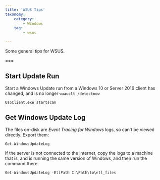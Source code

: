 ```yaml
---
title: 'WSUS Tips'
taxonomy:
    category:
        - Windows
    tag:
        - wsus

---
```


Some general tips for WSUS.

===

## Start Update Run

Start a Windows Update run from a Windows 10 or Server 2016 client has changed, and is no longer `wuauclt /detectnow`

    UsoClient.exe startscan

## Get Windows Update Log

The files on-disk are *Event Tracing for Windows* logs, so can’t be viewed directly. Export them:

    Get-WindowsUpdateLog

If the server is not connected to the internet, copy the logs to a machine that is, and is running the same version of Windows, and then run the command there:

    Get-WindowsUpdateLog -EtlPath C:\Path\to\etl_files
